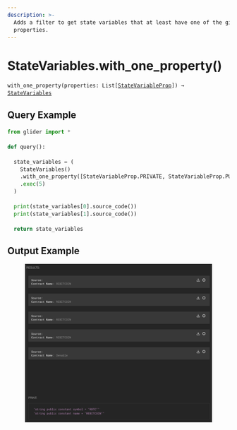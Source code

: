 ```yaml
---
description: >-
  Adds a filter to get state variables that at least have one of the given
  properties.
---
```


# StateVariables.with\_one\_property()

`with_one_property(properties: List[`[`StateVariableProp`](../statevariableprop.md)`]) →` [`StateVariables`](./)



## Query Example

```python
from glider import *

def query():

  state_variables = (
    StateVariables()
    .with_one_property([StateVariableProp.PRIVATE, StateVariableProp.PUBLIC])
    .exec(5)
  )

  print(state_variables[0].source_code())
  print(state_variables[1].source_code())

  return state_variables
```

## Output Example

<figure><img src="../../../../.gitbook/assets/image (1) (1) (1) (1) (1) (1) (1) (1) (1) (1) (1) (1) (1) (1) (1) (1) (1) (1) (1) (1) (1) (1) (1) (1) (1) (1) (1) (1) (1).png" alt=""><figcaption></figcaption></figure>


